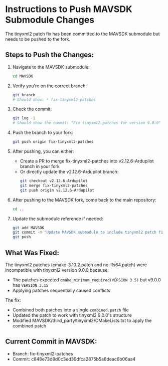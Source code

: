# Instructions to Push MAVSDK Submodule Changes

The tinyxml2 patch fix has been committed to the MAVSDK submodule but needs to be pushed to the fork.

## Steps to Push the Changes:

1. Navigate to the MAVSDK submodule:
   ```bash
   cd MAVSDK
   ```

2. Verify you're on the correct branch:
   ```bash
   git branch
   # Should show: * fix-tinyxml2-patches
   ```

3. Check the commit:
   ```bash
   git log -1
   # Should show the commit: "Fix tinyxml2 patches for version 9.0.0"
   ```

4. Push the branch to your fork:
   ```bash
   git push origin fix-tinyxml2-patches
   ```

5. After pushing, you can either:
   - Create a PR to merge fix-tinyxml2-patches into v2.12.6-Ardupilot branch in your fork
   - Or directly update the v2.12.6-Ardupilot branch:
     ```bash
     git checkout v2.12.6-Ardupilot
     git merge fix-tinyxml2-patches
     git push origin v2.12.6-Ardupilot
     ```

6. After pushing to the MAVSDK fork, come back to the main repository:
   ```bash
   cd ..
   ```

7. Update the submodule reference if needed:
   ```bash
   git add MAVSDK
   git commit -m "Update MAVSDK submodule to include tinyxml2 patch fix"
   git push
   ```

## What Was Fixed:

The tinyxml2 patches (cmake-3.10.2.patch and no-lfs64.patch) were incompatible with tinyxml2 version 9.0.0 because:
- The patches expected `cmake_minimum_required(VERSION 3.5)` but v9.0.0 has `VERSION 3.15`
- Applying patches sequentially caused conflicts

The fix:
- Combined both patches into a single `combined.patch` file
- Updated the patch to work with tinyxml2 9.0.0's structure
- Modified MAVSDK/third_party/tinyxml2/CMakeLists.txt to apply the combined patch

## Current Commit in MAVSDK:
- Branch: fix-tinyxml2-patches
- Commit: c848e73d8d0c3ed39dfca2875b5a8deac6b06aa4
